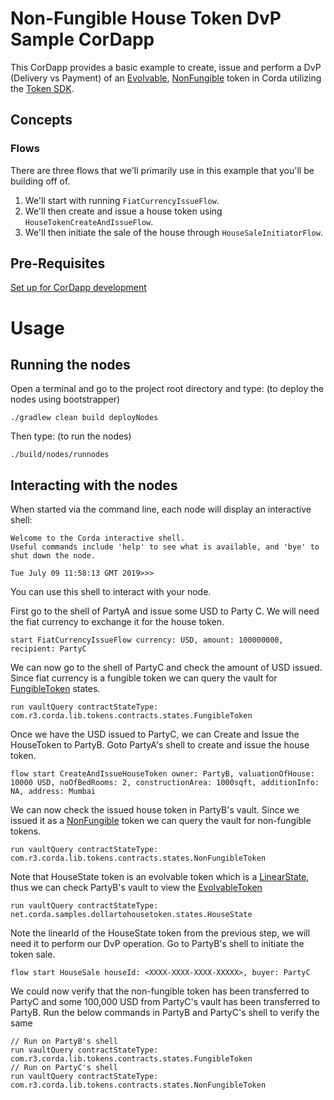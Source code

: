 # Non-Fungible House Token DvP Sample CorDapp 

This CorDapp provides a basic example to create, issue and perform a DvP (Delivery vs Payment) of an [Evolvable](https://training.corda.net/libraries/token-sdk/token-introduction/#evolvabletokentype), [NonFungible](https://training.corda.net/libraries/token-sdk/token-introduction/#nonfungibletoken) token in 
Corda utilizing the [Token SDK](https://github.com/corda/token-sdk).


## Concepts


### Flows

There are three flows that we'll primarily use in this example that you'll be building off of.

1. We'll start with running `FiatCurrencyIssueFlow`.
2. We'll then create and issue a house token using `HouseTokenCreateAndIssueFlow`.
3. We'll then initiate the sale of the house through `HouseSaleInitiatorFlow`.



## Pre-Requisites
[Set up for CorDapp development](https://docs.r3.com/en/platform/corda/4.9/community/getting-set-up.html)
# Usage

## Running the nodes
Open a terminal and go to the project root directory and type: (to deploy the nodes using bootstrapper)
```
./gradlew clean build deployNodes
```
Then type: (to run the nodes)
```
./build/nodes/runnodes
```
## Interacting with the nodes

When started via the command line, each node will display an interactive shell:

    Welcome to the Corda interactive shell.
    Useful commands include 'help' to see what is available, and 'bye' to shut down the node.
    
    Tue July 09 11:58:13 GMT 2019>>>

You can use this shell to interact with your node.

First go to the shell of PartyA and issue some USD to Party C. We will need the fiat currency to exchange it for the house token. 

    start FiatCurrencyIssueFlow currency: USD, amount: 100000000, recipient: PartyC

We can now go to the shell of PartyC and check the amount of USD issued. Since fiat currency is a fungible token we can query the vault for [FungibleToken](https://training.corda.net/libraries/tokens-sdk/#fungibletoken) states.

    run vaultQuery contractStateType: com.r3.corda.lib.tokens.contracts.states.FungibleToken
    
Once we have the USD issued to PartyC, we can Create and Issue the HouseToken to PartyB. Goto PartyA's shell to create and issue the house token.
    
    flow start CreateAndIssueHouseToken owner: PartyB, valuationOfHouse: 10000 USD, noOfBedRooms: 2, constructionArea: 1000sqft, additionInfo: NA, address: Mumbai
    
We can now check the issued house token in PartyB's vault. Since we issued it as a [NonFungible](https://training.corda.net/libraries/tokens-sdk/#nonfungibletoken) token we can query the vault for non-fungible tokens.
    
    run vaultQuery contractStateType: com.r3.corda.lib.tokens.contracts.states.NonFungibleToken
    
Note that HouseState token is an evolvable token which is a [LinearState](https://docs.r3.com/en/platform/corda/4.9/community/api-states.html#linearstate), thus we can check PartyB's vault to view the [EvolvableToken](https://training.corda.net/libraries/tokens-sdk/#evolvabletokentype)

    run vaultQuery contractStateType: net.corda.samples.dollartohousetoken.states.HouseState
    
Note the linearId of the HouseState token from the previous step, we will need it to perform our DvP operation. Go to PartyB's shell to initiate the token sale.
    
    flow start HouseSale houseId: <XXXX-XXXX-XXXX-XXXXX>, buyer: PartyC
    
We could now verify that the non-fungible token has been transferred to PartyC and some 100,000 USD from PartyC's vault has been transferred to PartyB. Run the below commands in PartyB and PartyC's shell to verify the same
    
    // Run on PartyB's shell
    run vaultQuery contractStateType: com.r3.corda.lib.tokens.contracts.states.FungibleToken
    // Run on PartyC's shell
    run vaultQuery contractStateType: com.r3.corda.lib.tokens.contracts.states.NonFungibleToken
